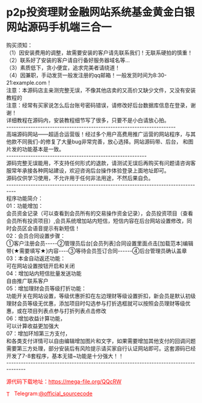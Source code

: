 # p2p投资理财金融网站系统基金黄金白银网站源码手机端三合一

购买须知：<br>（1）因安装费用的调整，故需要安装的客户请先联系我们！无联系硬拍的慎重！<br>（2）联系好了安装的客户请自行备好服务器域名等...<br>（3）素质低下，贪小便宜，追求完美者请绕道！<br>（4）因兼职，手动发货一般发注册的qq邮箱！一般发货时间为8:30-21:example.com！<br>注意：本源码店主亲测完整无误，不像其他店卖的又高价又缺少文件，又没有安装教程的<br>注意：经常有买家说怎么后台账号密码错误，请修改好后台数据库信息在登录，谢谢！<br>详细教程在源码内，安装教程细节写了很多，只要不是小白请放心拍。<br>----------------------------------------------------------------------<br>高端源码网站——超适合运营版！经过多个用户高费用推广运营的网站程序，与其他款不同我们-的修复了大量bug非常完善，放心选择。网站源码带、后台， 和图片发的功能基本是一致。<br>----------------------------------------------------------<br>源码完整无误能用，不支持任何形式的退款，请测试无误后再购买有问题请咨询客服常年承接各种网站建设，欢迎咨询后台操作体验登录上面地址即可。<br>源码仅供学习使用，不允许用于任何非法用途，不然后果自负。<br>----------------------------------------------------------------------------------<br>程序功能简介：<br>01：功能增加：<br>会员资金记录（可以查看到会员所有的交易操作资金记录），会员投资项目（查看会员所有投资项目）,会员系统增加站内短信，短信内容在后台网站设置修改，同时会员区会语音提示有新短信！<br>02：会员合同设置步骤：<br>①客户注册会员-----②管理员后台[会员列表]合同设置里面点击[加载范本]编辑带{★需要填写★}内容----③等待会员签订合同------④后台管理员确认盖章<br>03：本金自动返还功能：<br>可在网站设置按钮开启和关闭<br>04：增加站内短信批量发送功能<br>自由推广联系客户<br>05：增加理财会员等级打折功能：<br>功能开关在网站设置，等级优惠折扣在左边理财等级设置折扣，新会员是默认初级理财会员等级无优惠，添加项目时勾选参与打折选框就可以按照会员理财等级优惠，或在项目列表点参与打折列表点击修改<br>06：增加收益计算功能，<br>可以计算收益更加强大<br>07：增加环旭第三方支付，<br>和各类支付详情可以自由编辑增加图片和文字，如果需要增加其他支付的回调问题需要第三方处理，部分安装后有风险提示请买家自行认证网站即可。这套源码已经开发了7-8套程序，基本无错~功能是十分强大！！<br>--------------------------------------------------------------------------------------<br>


<p style="color: red;">源代码下载地址：<a href="https://mega-file.org/QQcRW" style="color: red;">https://mega-file.org/QQcRW</a></p><p style="color: red;"><img src="https://cdn-icons-png.flaticon.com/512/2111/2111646.png" alt="Telegram Icon" style="width: 16px; vertical-align: middle; margin-right: 5px;">Telegram:<a href="https://t.me/official_sourcecode" style="color: red;">@official_sourcecode</a></p>